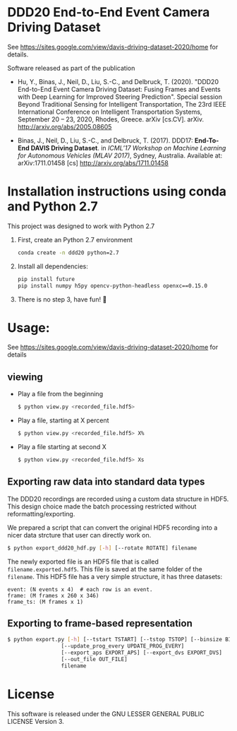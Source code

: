 # DDD20 End-to-End Event Camera Driving Dataset

See https://sites.google.com/view/davis-driving-dataset-2020/home for details.

Software released as part of the publication

 * Hu, Y., Binas, J., Neil, D., Liu, S.-C., and Delbruck, T. (2020).  "DDD20 End-to-End Event Camera Driving Dataset: Fusing Frames and Events with Deep Learning for Improved Steering Prediction".  Special session Beyond Traditional Sensing for Intelligent Transportation, The 23rd IEEE International Conference on Intelligent Transportation Systems, September 20 – 23, 2020, Rhodes, Greece.   arXiv [cs.CV]. arXiv. http://arxiv.org/abs/2005.08605 

 * Binas, J., Neil, D., Liu, S.-C., and Delbruck, T. (2017). DDD17: **End-To-End DAVIS Driving Dataset**. in _ICML’17 Workshop on Machine Learning for Autonomous Vehicles (MLAV 2017)_, Sydney, Australia.  Available at: arXiv:1711.01458 [cs]  http://arxiv.org/abs/1711.01458 



<!-- # Prerequisites -->

<!-- Note: Tested with python 3.7. -->
<!--  -->
<!-- If using conda, install pip to your conda environment first. -->
<!--  -->
<!-- These tools require -->
<!--  * openCV (pip install opencv-python), -->
<!--  * openxc (pip install openxc) -->
<!--  * h5py (pip install h5py). -->
<!--  -->
<!-- Or (inside your python 3.7 environment) -->
<!-- ```bash -->
<!-- pip install openxc opencv-python h5py -->
<!-- ``` -->

# Installation instructions using conda and Python 2.7

This project was designed to work with Python 2.7

1. First, create an Python 2.7 environment

    ```bash
    conda create -n ddd20 python=2.7
    ```

2. Install all dependencies:

    ```bash
    pip install future
    pip install numpy h5py opencv-python-headless openxc==0.15.0
    ```

3. There is no step 3, have fun! :tada:

# Usage:

See https://sites.google.com/view/davis-driving-dataset-2020/home for details
## viewing

- Play a file from the beginning

    ```bash
    $ python view.py <recorded_file.hdf5>
    ```

- Play a file, starting at X percent

    ```bash
    $ python view.py <recorded_file.hdf5> X%
    ```

- Play a file starting at second X

    ```bash
    $ python view.py <recorded_file.hdf5> Xs
    ```

## Exporting raw data into standard data types

The DDD20 recordings are recorded using a custom data structure in HDF5.
This design choice made the batch processing restricted without reformatting/exporting.

We prepared a script that can convert the original HDF5 recording into a
nicer data strcture that user can directly work on.

```bash
$ python export_ddd20_hdf.py [-h] [--rotate ROTATE] filename
```

The newly exported file is an HDF5 file that is called `filename.exported.hdf5`.
This file is saved at the same folder of the `filename`.
This HDF5 file has a very simple structure, it has three datasets:

```
event: (N events x 4)  # each row is an event.
frame: (M frames x 260 x 346)
frame_ts: (M frames x 1)
```

## Exporting to frame-based representation

```bash
$ python export.py [-h] [--tstart TSTART] [--tstop TSTOP] [--binsize BINSIZE]
                 [--update_prog_every UPDATE_PROG_EVERY]
                 [--export_aps EXPORT_APS] [--export_dvs EXPORT_DVS]
                 [--out_file OUT_FILE]
                 filename
```


# License

This software is released under the GNU LESSER GENERAL PUBLIC LICENSE Version 3.

